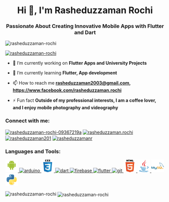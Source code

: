 <h1 align="center">Hi 👋, I'm Rasheduzzaman Rochi</h1>
<h3 align="center">Passionate About Creating Innovative Mobile Apps with Flutter and Dart</h3>

<p align="left"> <img src="https://komarev.com/ghpvc/?username=rasheduzzaman-rochi&label=Profile%20views&color=0e75b6&style=flat" alt="rasheduzzaman-rochi" /> </p>

<p align="left"> <a href="https://github.com/ryo-ma/github-profile-trophy"><img src="https://github-profile-trophy.vercel.app/?username=rasheduzzaman-rochi" alt="rasheduzzaman-rochi" /></a> </p>

- 🔭 I’m currently working on **Flutter Apps and University Projects**

- 🌱 I’m currently learning **Flutter, App development**

- 📫 How to reach me **rasheduzzaman2003@gmail.com, https://www.facebook.com/rasheduzzaman.rochi**

- ⚡ Fun fact **Outside of my professional interests, I am a coffee lover, and I enjoy mobile photography and videography**

<h3 align="left">Connect with me:</h3>
<p align="left">
<a href="https://linkedin.com/in/rasheduzzaman-rochi-09367219a" target="blank"><img align="center" src="https://raw.githubusercontent.com/rahuldkjain/github-profile-readme-generator/master/src/images/icons/Social/linked-in-alt.svg" alt="rasheduzzaman-rochi-09367219a" height="30" width="40" /></a>
<a href="https://fb.com/rasheduzzaman.rochi" target="blank"><img align="center" src="https://raw.githubusercontent.com/rahuldkjain/github-profile-readme-generator/master/src/images/icons/Social/facebook.svg" alt="rasheduzzaman.rochi" height="30" width="40" /></a>
<a href="https://www.hackerrank.com/rasheduzzaman201" target="blank"><img align="center" src="https://raw.githubusercontent.com/rahuldkjain/github-profile-readme-generator/master/src/images/icons/Social/hackerrank.svg" alt="rasheduzzaman201" height="30" width="40" /></a>
<a href="https://codeforces.com/profile/rasheduzzamanr" target="blank"><img align="center" src="https://raw.githubusercontent.com/rahuldkjain/github-profile-readme-generator/master/src/images/icons/Social/codeforces.svg" alt="rasheduzzamanr" height="30" width="40" /></a>
</p>

<h3 align="left">Languages and Tools:</h3>
<p align="left"> <a href="https://developer.android.com" target="_blank" rel="noreferrer"> <img src="https://raw.githubusercontent.com/devicons/devicon/master/icons/android/android-original-wordmark.svg" alt="android" width="40" height="40"/> </a> <a href="https://www.arduino.cc/" target="_blank" rel="noreferrer"> <img src="https://cdn.worldvectorlogo.com/logos/arduino-1.svg" alt="arduino" width="40" height="40"/> </a> <a href="https://www.w3schools.com/css/" target="_blank" rel="noreferrer"> <img src="https://raw.githubusercontent.com/devicons/devicon/master/icons/css3/css3-original-wordmark.svg" alt="css3" width="40" height="40"/> </a> <a href="https://dart.dev" target="_blank" rel="noreferrer"> <img src="https://www.vectorlogo.zone/logos/dartlang/dartlang-icon.svg" alt="dart" width="40" height="40"/> </a> <a href="https://firebase.google.com/" target="_blank" rel="noreferrer"> <img src="https://www.vectorlogo.zone/logos/firebase/firebase-icon.svg" alt="firebase" width="40" height="40"/> </a> <a href="https://flutter.dev" target="_blank" rel="noreferrer"> <img src="https://www.vectorlogo.zone/logos/flutterio/flutterio-icon.svg" alt="flutter" width="40" height="40"/> </a> <a href="https://git-scm.com/" target="_blank" rel="noreferrer"> <img src="https://www.vectorlogo.zone/logos/git-scm/git-scm-icon.svg" alt="git" width="40" height="40"/> </a> <a href="https://www.w3.org/html/" target="_blank" rel="noreferrer"> <img src="https://raw.githubusercontent.com/devicons/devicon/master/icons/html5/html5-original-wordmark.svg" alt="html5" width="40" height="40"/> </a> <a href="https://www.java.com" target="_blank" rel="noreferrer"> <img src="https://raw.githubusercontent.com/devicons/devicon/master/icons/java/java-original.svg" alt="java" width="40" height="40"/> </a> <a href="https://www.mysql.com/" target="_blank" rel="noreferrer"> <img src="https://raw.githubusercontent.com/devicons/devicon/master/icons/mysql/mysql-original-wordmark.svg" alt="mysql" width="40" height="40"/> </a> <a href="https://www.python.org" target="_blank" rel="noreferrer"> <img src="https://raw.githubusercontent.com/devicons/devicon/master/icons/python/python-original.svg" alt="python" width="40" height="40"/> </a> </p>

<p><img align="left" src="https://github-readme-stats.vercel.app/api/top-langs?username=rasheduzzaman-rochi&show_icons=true&locale=en&layout=compact" alt="rasheduzzaman-rochi" /></p>

<p>&nbsp;<img align="center" src="https://github-readme-stats.vercel.app/api?username=rasheduzzaman-rochi&show_icons=true&locale=en" alt="rasheduzzaman-rochi" /></p>
